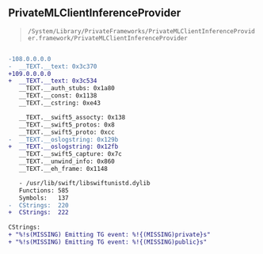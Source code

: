 ## PrivateMLClientInferenceProvider

> `/System/Library/PrivateFrameworks/PrivateMLClientInferenceProvider.framework/PrivateMLClientInferenceProvider`

```diff

-108.0.0.0.0
-  __TEXT.__text: 0x3c370
+109.0.0.0.0
+  __TEXT.__text: 0x3c534
   __TEXT.__auth_stubs: 0x1a80
   __TEXT.__const: 0x1138
   __TEXT.__cstring: 0xe43

   __TEXT.__swift5_assocty: 0x138
   __TEXT.__swift5_protos: 0x8
   __TEXT.__swift5_proto: 0xcc
-  __TEXT.__oslogstring: 0x129b
+  __TEXT.__oslogstring: 0x12fb
   __TEXT.__swift5_capture: 0x7c
   __TEXT.__unwind_info: 0x860
   __TEXT.__eh_frame: 0x1148

   - /usr/lib/swift/libswiftunistd.dylib
   Functions: 585
   Symbols:   137
-  CStrings:  220
+  CStrings:  222
 
CStrings:
+ "%!s(MISSING) Emitting TG event: %!{(MISSING)private}s"
+ "%!s(MISSING) Emitting TG event: %!{(MISSING)public}s"

```
